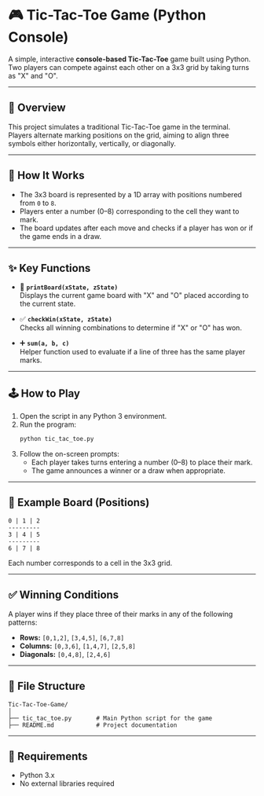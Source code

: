 # 🎮 Tic-Tac-Toe Game (Python Console)

A simple, interactive **console-based Tic-Tac-Toe** game built using Python. Two players can compete against each other on a 3x3 grid by taking turns as "X" and "O".

---

## 🌟 Overview

This project simulates a traditional Tic-Tac-Toe game in the terminal. Players alternate marking positions on the grid, aiming to align three symbols either horizontally, vertically, or diagonally.

---

## 🧠 How It Works

- The 3x3 board is represented by a 1D array with positions numbered from `0` to `8`.
- Players enter a number (0–8) corresponding to the cell they want to mark.
- The board updates after each move and checks if a player has won or if the game ends in a draw.

---

## ✨ Key Functions

- 🔳 **`printBoard(xState, zState)`**  
  Displays the current game board with "X" and "O" placed according to the current state.

- ✅ **`checkWin(xState, zState)`**  
  Checks all winning combinations to determine if "X" or "O" has won.

- ➕ **`sum(a, b, c)`**  
  Helper function used to evaluate if a line of three has the same player marks.

---

## 🕹️ How to Play

1. Open the script in any Python 3 environment.
2. Run the program:
   ```bash
   python tic_tac_toe.py
   ```
3. Follow the on-screen prompts:
   - Each player takes turns entering a number (0–8) to place their mark.
   - The game announces a winner or a draw when appropriate.

---

## 📄 Example Board (Positions)

```
0 | 1 | 2
---------
3 | 4 | 5
---------
6 | 7 | 8
```
Each number corresponds to a cell in the 3x3 grid.

---

## ✅ Winning Conditions
A player wins if they place three of their marks in any of the following patterns:

- **Rows:** `[0,1,2]`, `[3,4,5]`, `[6,7,8]`
- **Columns:** `[0,3,6]`, `[1,4,7]`, `[2,5,8]`
- **Diagonals:** `[0,4,8]`, `[2,4,6]`

---

## 📁 File Structure

```
Tic-Tac-Toe-Game/
│
├── tic_tac_toe.py       # Main Python script for the game
├── README.md            # Project documentation
```

---

## 📌 Requirements

- Python 3.x
- No external libraries required 
